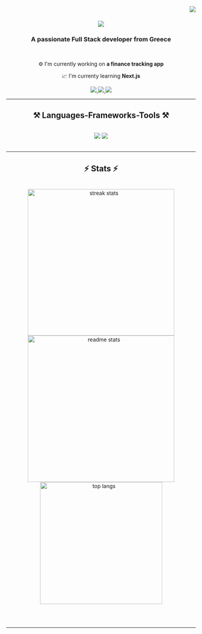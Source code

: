 <img align="right" src="https://visitor-badge.laobi.icu/badge?page_id=karamas13.karamas13" />

<h1 align="center">
    <img src="https://readme-typing-svg.herokuapp.com/?font=Righteous&size=35&center=true&vCenter=true&width=500&height=70&duration=4000&lines=Hi+There!+👋;+I'm+Nick+Karamaroudis!;" />
</h1>

<h3 align="center"> A passionate Full Stack developer from Greece</h3>

</br>

<div align="center">
    
 ⚙️ I'm currently working on **a finance tracking app**

 📈 I'm currenty learning **Next.js**
    
</div>

<div align="center">
<a href="https://www.linkedin.com/in/nikos-karamaroudis-06676a233/" >
    <img src="https://img.shields.io/badge/LinkedIn%20-%20%230A66C2?style=for-the-badge&logo=linkedin" targer="_blank"/>
</a>
<a href="https://nickkaramaroudisdev.netlify.app/">
    <img src="https://img.shields.io/badge/Portfolio%20-%20%2300C7B7?style=for-the-badge&logo=netlify&logoColor=white" targer="_blank"/>
</a>
<a href="mailto:nickkaramas@gmail.com" >
    <img src="https://img.shields.io/badge/Gmail%20-%20%23333?style=for-the-badge&logo=gmail" targer="_blank"/>
</a>

    
</div>

<hr/>
 
<h2 align="center">⚒️ Languages-Frameworks-Tools ⚒️</h2>
<br/>
<div align="center">
    <img src="https://skillicons.dev/icons?i=react,bootstrap,html,css,vscode,github,tailwind,git,bootstrap" />
    <img src="https://skillicons.dev/icons?i=nodejs,javascript,express,firebase,mongodb,cs,mysql" /><br>
</div>

<br/>
<hr/>

<h2 align="center">⚡ Stats ⚡</h2>
<br>
<div align=center>
  <img width=390 src="https://streak-stats.vercel.app?user=karamas13&theme=dark(https://git.io/streak-stats)" alt="streak stats"/>
  <img width=390 src="https://github-readme-stats.vercel.app/api?username=karamas13&show_icons=true&theme=react&rank_icon=github&border_radius=10" alt="readme stats" />
  <br/>
  <img width=325 align="center" src="https://github-readme-stats.vercel.app/api/top-langs/?username=karamas13&hide=HTML&langs_count=8&layout=compact&theme=react&border_radius=10&size_weight=0.5&count_weight=0.5&exclude_repo=github-readme-stats" alt="top langs" />
</div>

<br/><br/>

<hr/>

<br/>



